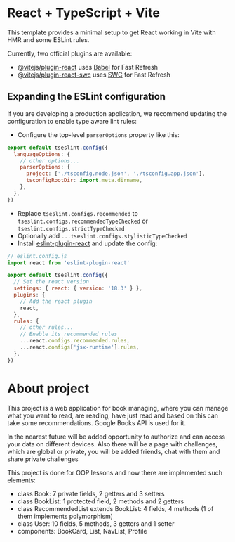 # React + TypeScript + Vite

This template provides a minimal setup to get React working in Vite with HMR and some ESLint rules.

Currently, two official plugins are available:

- [@vitejs/plugin-react](https://github.com/vitejs/vite-plugin-react/blob/main/packages/plugin-react/README.md) uses [Babel](https://babeljs.io/) for Fast Refresh
- [@vitejs/plugin-react-swc](https://github.com/vitejs/vite-plugin-react-swc) uses [SWC](https://swc.rs/) for Fast Refresh

## Expanding the ESLint configuration

If you are developing a production application, we recommend updating the configuration to enable type aware lint rules:

- Configure the top-level `parserOptions` property like this:

```js
export default tseslint.config({
  languageOptions: {
    // other options...
    parserOptions: {
      project: ['./tsconfig.node.json', './tsconfig.app.json'],
      tsconfigRootDir: import.meta.dirname,
    },
  },
})
```

- Replace `tseslint.configs.recommended` to `tseslint.configs.recommendedTypeChecked` or `tseslint.configs.strictTypeChecked`
- Optionally add `...tseslint.configs.stylisticTypeChecked`
- Install [eslint-plugin-react](https://github.com/jsx-eslint/eslint-plugin-react) and update the config:

```js
// eslint.config.js
import react from 'eslint-plugin-react'

export default tseslint.config({
  // Set the react version
  settings: { react: { version: '18.3' } },
  plugins: {
    // Add the react plugin
    react,
  },
  rules: {
    // other rules...
    // Enable its recommended rules
    ...react.configs.recommended.rules,
    ...react.configs['jsx-runtime'].rules,
  },
})
```

# About project

This project is a web application for book managing, where you can manage what you want to read, are reading, have just read and based on this can take some recommendations. Google Books API is used for it.

In the nearest future will be added opportunity to authorize and can access your data on different devices. Also there will be a page with challenges, which are global or private, you will be added friends, chat with them and share private challenges

This project is done for OOP lessons and now there are implemented such elements:
- class Book: 7 private fields, 2 getters and 3 setters
- class BookList: 1 protected field, 2 methods and 2 getters
- class RecommendedList extends BookList: 4 fields, 4 methods (1 of them implements polymorphism)
- class User: 10 fields, 5 methods, 3 getters and 1 setter
- components: BookCard, List, NavList, Profile